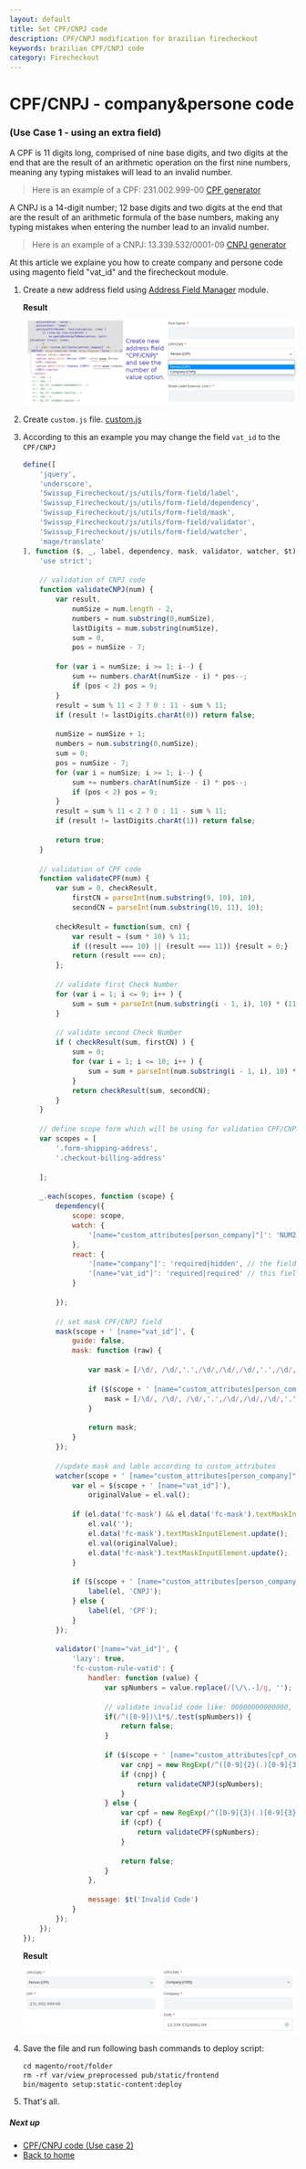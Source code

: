 ```yaml
---
layout: default
title: Set CPF/CNPJ code
description: CPF/CNPJ modification for brazilian firecheckout
keywords: brazilian CPF/CNPJ code
category: Firecheckout
---
```


# CPF/CNPJ - company&persone code
### (Use Case 1 - using an extra field)

A CPF is 11 digits long, comprised of nine base digits, and two digits at the end
that are the result of an arithmetic operation on the first nine numbers, meaning
any typing mistakes will lead to an invalid number.

> Here is an example of a CPF: 231.002.999-00 [CPF generator](https://www.4devs.com.br/gerador_de_cpf)

A CNPJ is a 14-digit number; 12 base digits and two digits at the end that are
the result of an arithmetic formula of the base numbers, making any typing mistakes
when entering the number lead to an invalid number.

> Here is an example of a CNPJ: 13.339.532/0001-09 [CNPJ generator](https://www.4devs.com.br/gerador_de_cnpj)

At this article we explaine you how to create company and persone code using
magento field "vat_id" and the firecheckout module.

 1. Create a new address field using [Address Field Manager](/m2/extensions/address-field-manager/) module.

    **Result**

    ![custom_attribute_field](/images/m2/firecheckout/brazil/custom_attributes_field.png)

 2. Create `custom.js` file. [custom.js](/m2/extensions/firecheckout/customization/custom-js/)
 3. According to this an example you may change the field `vat_id` to the `CPF/CNPJ`

    ```js
    define([
        'jquery',
        'underscore',
        'Swissup_Firecheckout/js/utils/form-field/label',
        'Swissup_Firecheckout/js/utils/form-field/dependency',
        'Swissup_Firecheckout/js/utils/form-field/mask',
        'Swissup_Firecheckout/js/utils/form-field/validator',
        'Swissup_Firecheckout/js/utils/form-field/watcher',
        'mage/translate'
    ], function ($, _, label, dependency, mask, validator, watcher, $t) {
        'use strict';

        // validation of CNPJ code
        function validateCNPJ(num) {
            var result,
                numSize = num.length - 2,
                numbers = num.substring(0,numSize),
                lastDigits = num.substring(numSize),
                sum = 0,
                pos = numSize - 7;

            for (var i = numSize; i >= 1; i--) {
                sum += numbers.charAt(numSize - i) * pos--;
                if (pos < 2) pos = 9;
            }
            result = sum % 11 < 2 ? 0 : 11 - sum % 11;
            if (result != lastDigits.charAt(0)) return false;

            numSize = numSize + 1;
            numbers = num.substring(0,numSize);
            sum = 0;
            pos = numSize - 7;
            for (var i = numSize; i >= 1; i--) {
                sum += numbers.charAt(numSize - i) * pos--;
                if (pos < 2) pos = 9;
            }
            result = sum % 11 < 2 ? 0 : 11 - sum % 11;
            if (result != lastDigits.charAt(1)) return false;

            return true;
        }

        // validation of CPF code
        function validateCPF(num) {
            var sum = 0, checkResult,
                firstCN = parseInt(num.substring(9, 10), 10),
                secondCN = parseInt(num.substring(10, 11), 10);

            checkResult = function(sum, cn) {
                var result = (sum * 10) % 11;
                if ((result === 10) || (result === 11)) {result = 0;}
                return (result === cn);
            };

            // validate first Check Number
            for (var i = 1; i <= 9; i++ ) {
                sum = sum + parseInt(num.substring(i - 1, i), 10) * (11 - i);
            }

            // validate second Check Number
            if ( checkResult(sum, firstCN) ) {
                sum = 0;
                for (var i = 1; i <= 10; i++ ) {
                    sum = sum + parseInt(num.substring(i - 1, i), 10) * (12 - i);
                }
                return checkResult(sum, secondCN);
            }
        }

        // define scope form which will be using for validation CPF/CNPJ code
        var scopes = [
            '.form-shipping-address',
            '.checkout-billing-address'

        ];

        _.each(scopes, function (scope) {
            dependency({
                scope: scope,
                watch: {
                    '[name="custom_attributes[person_company]"]': 'NUM2' // change this value according to your options
                },
                react: {
                    '[name="company"]': 'required|hidden', // the field 'Company' will be hidden when choose "Person" code.
                    '[name="vat_id"]': 'required|required' // this field is required for both company or persone code
                }

            });

            // set mask CPF/CNPJ field
            mask(scope + ' [name="vat_id"]', {
                guide: false,
                mask: function (raw) {

                    var mask = [/\d/, /\d/,'.',/\d/,/\d/,/\d/,'.',/\d/,/\d/,/\d/,'/',/\d/,/\d/,/\d/,/\d/,'-',/\d/,/\d/];

                    if ($(scope + ' [name="custom_attributes[person_company]"]').val() == NUM1) {
                        mask = [/\d/, /\d/, /\d/,'.',/\d/,/\d/,/\d/,'.',/\d/,/\d/,/\d/,'-',/\d/,/\d/];
                    }

                    return mask;
                }
            });

            //update mask and lable according to custom_attributes
            watcher(scope + ' [name="custom_attributes[person_company]"]', function (value) {
                var el = $(scope + ' [name="vat_id"]'),
                    originalValue = el.val();

                if (el.data('fc-mask') && el.data('fc-mask').textMaskInputElement) {
                    el.val('');
                    el.data('fc-mask').textMaskInputElement.update();
                    el.val(originalValue);
                    el.data('fc-mask').textMaskInputElement.update();
                }

                if ($(scope + ' [name="custom_attributes[person_company]"]').val() == NUM2) {
                    label(el, 'CNPJ');
                } else {
                    label(el, 'CPF');
                }
            });

            validator('[name="vat_id"]', {
                'lazy': true,
                'fc-custom-rule-vatid': {
                    handler: function (value) {
                        var spNumbers = value.replace(/[\/\.-]/g, '');

                        // validate invalid code like: 00000000000000, 11111111111111, etc;
                        if(/^([0-9])\1*$/.test(spNumbers)) {
                            return false;
                        }

                        if ($(scope + ' [name="custom_attributes[cpf_cnpj]"]').val() == NUM2) {
                            var cnpj = new RegExp(/^([0-9]{2}(.)[0-9]{3}(.)[0-9]{3}(\/)[0-9]{4}(-)[0-9]{2})$/).test(value);
                            if (cnpj) {
                                return validateCNPJ(spNumbers);
                            }
                        } else {
                            var cpf = new RegExp(/^([0-9]{3}(.)[0-9]{3}(.)[0-9]{3}(-)[0-9]{2})$/).test(value);
                            if (cpf) {
                                return validateCPF(spNumbers);
                            }
                            
                            return false;
                        }
                    },

                    message: $t('Invalid Code')
                }
            });
        });
    });
    ```

    **Result**

    ![cpf_cnpj](/images/m2/firecheckout/brazil/cpf_cnpj.png)

 4. Save the file and run following bash commands to deploy script:

    ```
    cd magento/root/folder
    rm -rf var/view_preprocessed pub/static/frontend
    bin/magento setup:static-content:deploy
    ```

 5. That's all.

##### Next up

 -  [CPF/CNPJ code (Use case 2)](/m2/extensions/firecheckout/brazil/cpfcnpj/)
 -  [Back to home](/m2/extensions/firecheckout)
